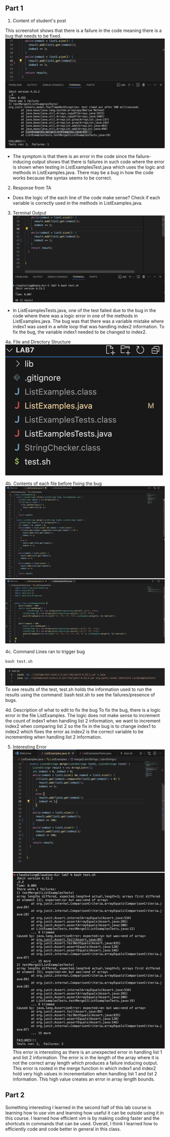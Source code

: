 ## Part 1
1. Content of student's post

This screenshot shows that there is a failure in the code meaning there is a bug that needs to be fixed.
![Image](Lab5Pt1.png) 
- The symptom is that there is an error in the code since the failure-inducing output shows that there is failures in such code where the error is shown when testing in ListExamplesTest.java which uses the logic and methods in ListExamples.java. There may be a bug in how the code works because the syntax seems to be correct.

2. Response from TA
- Does the logic of the each line of the code make sense? Check if each variable is correctly used in the methods in ListExamples.java.

3. Terminal Output
![Image](LAB5Pt2.png) 
- In ListExamplesTests.java, one of the test failed due to the bug in the code where there was a logic error in one of the methods in ListExamples.java. The bug was that there was a variable mistake where index1 was used in a while loop that was handling index2 information. To fix the bug, the variable index1 needed to be changed to index2.

4a. File and Directory Structure
![Image](LAB5Pt3.png) 

4b. Contents of each file before fixing the bug
![Image](LAB5Pt4.png) 
![Image](LAB5Pt5.png) 

4c. Command Lines ran to trigger bug
~~~
bash test.sh
~~~
![Image](LAB5Pt6.png) 
To see results of the test, test.sh holds the information used to run the results using the command: bash test.sh to see the failures/presence of bugs.

4d. Description of what to edit to fix the bug
To fix the bug, there is a logic error in the file ListExamples. The logic does not make sense to increment the count of index1 when handling list 2 information, we want to increment index2 when comparing list 2 so the fix in the bug is to change index1 to index2 which fixes the error as index2 is the correct variable to be incrementing when handling list 2 information.

5. Interesting Error
![Image](LAB5Pt7.png)
![Image](LAB5Pt8.png)
This error is interesting as there is an unexpected error in handling list 1 and list 2 information. The error is in the length of the array where it is not the correct array length which produces a failure inducing output. This error is rooted in the merge function in which index1 and index2 hold very high values in incrementation when handling list 1 and list 2 information. This high value creates an error in array length bounds. 

## Part 2
Something interesting I learned in the second half of this lab course is learning how to use vim and learning how useful it can be outside using it in this course. I learned how efficient vim is by making coding faster and the shortcuts in commands that can be used. Overall, I think I learned how to efficiently code and code better in general in this class. 
